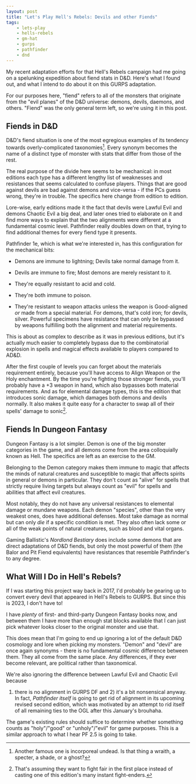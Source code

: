 ```yaml
---
layout: post
title: "Let's Play Hell's Rebels: Devils and other Fiends"
tags:
    - lets-play
    - hells-rebels
    - gm-hat
    - gurps
    - pathfinder
    - dnd
---
```


My recent adaptation efforts for that Hell's Rebels campaign had me going on a
spelunking expedition about fiend stats in D&D. Here's what I found out, and
what I intend to do about it on this GURPS adaptation.

For our purposes here, "fiend" refers to all of the monsters that originate from
the "evil planes" of the D&D universe: demons, devils, daemons, and
others. "Fiend" was the only general term left, so we're using it in this post.

## Fiends in D&D

D&D's fiend situation is one of the most egregious examples of its tendency
towards overly-complicated taxonomies[^1]. Every synonym becomes the name of a
distinct type of monster with stats that differ from those of the rest.

The real purpose of the divide here seems to be mechanical: in most editions
each type has a different lengthy list of weaknesses and resistances that seems
calculated to confuse players. Things that are good against devils are bad
against demons and vice-versa - if the PCs guess wrong, they're in trouble. The
specifics here change from edition to edition.

Lore-wise, early editions made it the fact that devils were Lawful Evil and
demons Chaotic Evil a big deal, and later ones tried to elaborate on it and find
more ways to explain that the two alignments were different at a fundamental
cosmic level. Pathfinder really doubles down on that, trying to find additional
themes for every fiend type it presents.

Pathfinder 1e, which is what we're interested in, has this configuration for the
mechanical bits:

- Demons are immune to lightning; Devils take normal damage from it.

- Devils are immune to fire; Most demons are merely resistant to it.

- They're equally resistant to acid and cold.

- They're both immune to poison.

- They're resistant to weapon attacks unless the weapon is Good-aligned _or_
  made from a special material. For demons, that's cold iron; for devils,
  silver. Powerful specimens have resistance that can only be bypassed by
  weapons fulfilling both the alignment and material requirements.

This is about as complex to describe as it was in previous editions, but it's
actually much easier to completely bypass due to the combinatorial explosion in
spells and magical effects available to players compared to AD&D.

After the first couple of levels you can forget about the materials requirement
entirely, because you'll have access to Align Weapon or the Holy enchantment. By
the time you're fighting those stronger fiends, you'll probably have a +3 weapon
in hand, which also bypasses both material requirements. And as for elemental
damage types, this is the edition that introduces sonic damage, which damages
both demons and devils normally. It also makes it quite easy for a character to
swap all of their spells' damage to sonic[^2].

## Fiends In Dungeon Fantasy

Dungeon Fantasy is a lot simpler. Demon is one of the big monster categories in
the game, and all demons come from the area colloquially known as Hell. The
specifics are left as an exercise to the GM.

Belonging to the Demon category makes them immune to magic that affects the
minds of natural creatures and susceptible to magic that affects spirits in
general or demons in particular. They don't count as "alive" for spells that
strictly require living targets but always count as "evil" for spells and
abilities that affect evil creatures.

Most notably, they do not have any universal resistances to elemental damage or
mundane weapons. Each demon "species", other than the very weakest ones, does
have additional defenses. Most take damage as normal but can only _die_ if a
specific condition is met. They also often lack some or all of the weak points
of natural creatures, such as blood and vital organs.

Gaming Ballistic's _Nordlond Bestiary_ does include some demons that are direct
adaptations of D&D fiends, but only the most powerful of them (the Balor and Pit
Fiend equivalents) have resistances that resemble Pathfinder's to any degree.

## What Will I Do in Hell's Rebels?

If I was starting this project way back in 2017, I'd probably be gearing up to
convert every devil that appeared in Hell's Rebels to GURPS. But since this is
2023, I don't have to!

I have _plenty_ of first- and third-party Dungeon Fantasy books now, and between
them I have more than enough stat blocks available that I can just pick whatever
looks closer to the original monster and use that.

This does mean that I'm going to end up ignoring a lot of the default D&D
cosmology and lore when picking my monsters. "Demon" and "devil" are once again
synonyms - there is no fundamental cosmic difference between them. They all come
from the same place. Any differences, if they ever become relevant, are
political rather than taxonomical.

We're also ignoring the difference between Lawful Evil and Chaotic Evil because
1) there is no alignment in GURPS DF and 2) it's a bit nonsensical anyway. In
fact, _Pathfinder itself_ is going to get rid of alignment in its upcoming
revised second edition, which was motivated by an attempt to rid itself of all
remaining ties to the OGL after this January's brouhaha.

The game's existing rules should suffice to determine whether something counts
as "holy"/"good" or "unholy"/"evil" for game purposes. This is a similar
approach to what I hear PF 2.5 is going to take.

[^1]: Another famous one is incorporeal undead. Is that thing a wraith, a
    specter, a shade, or a ghost?

[^2]: That's assuming they want to fight fair in the first place instead of
    casting one of this edition's many instant fight-enders.
